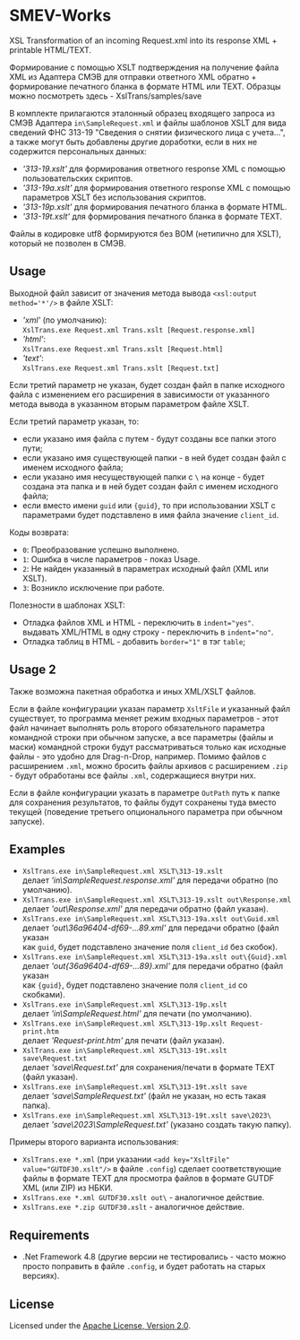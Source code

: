 # SMEV-Works

XSL Transformation of an incoming Request.xml into its response XML +
printable HTML/TEXT.

Формирование с помощью XSLT подтверждения на получение файла XML из Адаптера
СМЭВ для отправки ответного XML обратно + формирование печатного бланка в
формате HTML или TEXT. Образцы можно посмотреть здесь - XslTrans/samples/save

В комплекте прилагаются эталонный образец входящего запроса из СМЭВ Адаптера
`in\SampleRequest.xml` и файлы шаблонов XSLT для вида сведений ФНС 313-19
"Сведения о снятии физического лица с учета...", а также могут быть добавлены
другие доработки, если в них не содержится персональных данных:

- *'313-19.xslt'* для формирования ответного response XML с помощью
пользовательских скриптов.
- *'313-19a.xslt'* для формирования ответного response XML с помощью
параметров XSLT без использования скриптов.
- *'313-19p.xslt'* для формирования печатного бланка в формате HTML.
- *'313-19t.xslt'* для формирования печатного бланка в формате TEXT.

Файлы в кодировке utf8 формируются без BOM (нетипично для XSLT), который
не позволен в СМЭВ.

## Usage

Выходной файл зависит от значения метода вывода `<xsl:output method='*'/>`
в файле XSLT:

- *'xml'* (по умолчанию):  
`XslTrans.exe Request.xml Trans.xslt [Request.response.xml]`
- *'html'*:  
`XslTrans.exe Request.xml Trans.xslt [Request.html]`
- *'text'*:  
`XslTrans.exe Request.xml Trans.xslt [Request.txt]`

Если третий параметр не указан, будет создан файл в папке исходного файла
с изменением его расширения в зависимости от указанного метода вывода в
указанном вторым параметром файле XSLT.

Если третий параметр указан, то:

- если указано имя файла с путем - будут созданы все папки этого пути;
- если указано имя существующей папки - в ней будет создан файл с именем
исходного файла;
- если указано имя несуществующей папки с `\` на конце - будет создана
эта папка и в ней будет создан файл с именем исходного файла;
- если вместо имени `guid` или `{guid}`, то при использовании XSLT с
параметрами будет подставлено в имя файла значение `client_id`.

Коды возврата:

- `0`: Преобразование успешно выполнено.
- `1`: Ошибка в числе параметров - показ Usage.
- `2`: Не найден указанный в параметрах исходный файл (XML или XSLT).
- `3`: Возникло исключение при работе.

Полезности в шаблонах XSLT:

- Отладка файлов XML и HTML - переключить в `indent="yes"`.
выдавать XML/HTML в одну строку - переключить в `indent="no"`.
- Отладка таблиц в HTML - добавить `border="1"` в тэг `table`;

## Usage 2

Также возможна пакетная обработка и иных XML/XSLT файлов.

Если в файле конфигурации указан параметр `XsltFile` и указанный файл
существует, то программа меняет режим входных параметров - этот файл
начинает выполнять роль второго обязательного параметра командной
строки при обычном запуске, а все параметры (файлы и маски) командной
строки будут рассматриваться только как исходные файлы - это удобно для
Drag-n-Drop, например. Помимо файлов с расширением `.xml`, можно бросить
файлы архивов с расширением `.zip` - будут обработаны все файлы `.xml`,
содержащиеся внутри них.

Если в файле конфигурации указать в параметре `OutPath` путь к папке для
сохранения результатов, то файлы будут сохранены туда вместо текущей
(поведение третьего опционального параметра при обычном запуске).

## Examples

- `XslTrans.exe in\SampleRequest.xml XSLT\313-19.xslt`  
делает *'in\SampleRequest.response.xml'* для передачи обратно (по умолчанию).
- `XslTrans.exe in\SampleRequest.xml XSLT\313-19.xslt out\Response.xml`  
делает *'out\Response.xml'* для передачи обратно (файл указан).
- `XslTrans.exe in\SampleRequest.xml XSLT\313-19a.xslt out\Guid.xml`  
делает *'out\36a96404-df69-...89.xml'* для передачи обратно (файл указан  
как `guid`, будет подставлено значение поля `client_id` без скобок).
- `XslTrans.exe in\SampleRequest.xml XSLT\313-19a.xslt out\{Guid}.xml`  
делает *'out\{36a96404-df69-...89}.xml'* для передачи обратно (файл указан  
как `{guid}`, будет подставлено значение поля `client_id` со скобками).
- `XslTrans.exe in\SampleRequest.xml XSLT\313-19p.xslt`  
делает *'in\SampleRequest.html'* для печати (по умолчанию).
- `XslTrans.exe in\SampleRequest.xml XSLT\313-19p.xslt Request-print.htm`  
делает *'Request-print.htm'* для печати (файл указан).
- `XslTrans.exe in\SampleRequest.xml XSLT\313-19t.xslt save\Request.txt`  
делает *'save\Request.txt'* для сохранения/печати в формате TEXT
(файл указан).
- `XslTrans.exe in\SampleRequest.xml XSLT\313-19t.xslt save`  
делает *'save\SampleRequest.txt'* (файл не указан, но есть такая папка).
- `XslTrans.exe in\SampleRequest.xml XSLT\313-19t.xslt save\2023\`  
делает *'save\2023\SampleRequest.txt'* (указано создать такую папку).

Примеры второго варианта использования:

- `XslTrans.exe *.xml` (при указании `<add key="XsltFile" value="GUTDF30.xslt"/>`
в файле `.config`) сделает соответствующие файлы в формате TEXT для просмотра
файлов в формате GUTDF XML (или ZIP) из HБКИ.
- `XslTrans.exe *.xml GUTDF30.xslt out\` - аналогичное действие.
- `XslTrans.exe *.zip GUTDF30.xslt` - аналогичное действие.

## Requirements

- .Net Framework 4.8 (другие версии не тестировались - часто можно просто
поправить в файле `.config`, и будет работать на старых версиях).

## License

Licensed under the [Apache License, Version 2.0].

[Apache License, Version 2.0]: LICENSE
